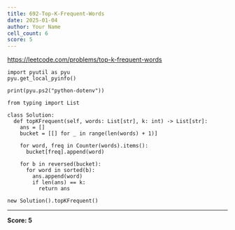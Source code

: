 ```yaml
---
title: 692-Top-K-Frequent-Words
date: 2025-01-04
author: Your Name
cell_count: 6
score: 5
---
```


https://leetcode.com/problems/top-k-frequent-words


```
import pyutil as pyu
pyu.get_local_pyinfo()
```


```
print(pyu.ps2("python-dotenv"))
```


```
from typing import List
```


```
class Solution:
  def topKFrequent(self, words: List[str], k: int) -> List[str]:
    ans = []
    bucket = [[] for _ in range(len(words) + 1)]

    for word, freq in Counter(words).items():
      bucket[freq].append(word)

    for b in reversed(bucket):
      for word in sorted(b):
        ans.append(word)
        if len(ans) == k:
          return ans
```


```
new Solution().topKFrequent()
```


---
**Score: 5**